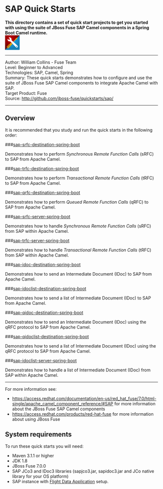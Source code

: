 SAP Quick Starts  
================  
 **This directory contains a set of quick start projects to get you started with using the suite of JBoss Fuse SAP Camel components in a Spring Boot Camel runtime.**  
![SAP Tool Suite](../sap_tool_suite.png "SAP Tool Suite")

***  
Author: William Collins - Fuse Team  
Level: Beginner to Advanced  
Technologies: SAP, Camel, Spring  
Summary: These quick starts demonstrates how to configure and use the suite of JBoss Fuse SAP Camel components to integrate Apache Camel with SAP.       
Target Product: Fuse  
Source: <http://github.com/jboss-fuse/quickstarts/sap/>  

***  

Overview  
--------  

It is recommended that you study and run the quick starts in the following order:  

###[sap-srfc-destination-spring-boot](sap-srfc-destination-spring-boot/README.md)  

Demonstrates how to perform *Synchronous Remote Function Calls* (sRFC) to SAP from Apache Camel.   

###[sap-trfc-destination-spring-boot](sap-trfc-destination-spring-boot/README.md)    

Demonstrates how to perform *Transactional Remote Function Calls* (tRFC) to SAP from Apache Camel.   

###[sap-qrfc-destination-spring-boot](sap-qrfc-destination-spring-boot/README.md)    

Demonstrates how to perform *Queued Remote Function Calls* (qRFC) to SAP from Apache Camel.   

###[sap-srfc-server-spring-boot](sap-srfc-server-spring-boot/README.md)  

Demonstrates how to handle *Synchronous Remote Function Calls* (sRFC) from SAP within Apache Camel.   
  
###[sap-trfc-server-spring-boot](sap-trfc-server-spring-boot/README.md)  

Demonstrates how to handle *Transactional Remote Function Calls* (tRFC) from SAP within Apache Camel.   

###[sap-idoc-destination-spring-boot](sap-idoc-destination-spring-boot/README.md)   

Demonstrates how to send an Intermediate Document (IDoc) to SAP from Apache Camel.   

###[sap-idoclist-destination-spring-boot](sap-idoclist-destination-spring-boot/README.md)   

Demonstrates how to send a list of Intermediate Document (IDoc) to SAP from Apache Camel.   

###[sap-qidoc-destination-spring-boot](sap-qidoc-destination-spring-boot/README.md)   

Demonstrates how to send an Intermediate Document (IDoc) using the qRFC protocol to SAP from Apache Camel.   

###[sap-qidoclist-destination-spring-boot](sap-qidoclist-destination-spring-boot/README.md)   

Demonstrates how to send a list of Intermediate Document (IDoc) using the qRFC protocol to SAP from Apache Camel.   

###[sap-idoclist-server-spring-boot](sap-idoclist-server-spring-boot/README.md)   

Demonstrates how to handle a list of Intermediate Document (IDoc) from SAP within Apache Camel.   

-----
For more information see:

* <https://access.redhat.com/documentation/en-us/red_hat_fuse/7.0/html-single/apache_camel_component_reference/#SAP> for more information about the JBoss Fuse SAP Camel components 
* <https://access.redhat.com/products/red-hat-fuse> for more information about using JBoss Fuse

System requirements
-------------------

To run these quick starts you will need:

* Maven 3.1.1 or higher
* JDK 1.8
* JBoss Fuse 7.0.0
* SAP JCo3 and IDoc3 libraries (sapjco3.jar, sapidoc3.jar and JCo native library for your OS platform)
* SAP instance with [Flight Data Application](http://help.sap.com/saphelp_erp60_sp/helpdata/en/db/7c623cf568896be10000000a11405a/content.htm) setup.
